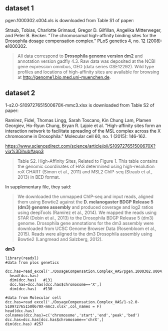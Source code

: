 ## dataset 1
pgen.1000302.s004.xls is downloaded from Table S1 of paper:

Straub, Tobias, Charlotte Grimaud, Gregor D. Gilfillan, Angelika Mitterweger, and Peter B. Becker. "The chromosomal high-affinity binding sites for the Drosophila dosage compensation complex." PLoS genetics 4, no. 12 (2008): e1000302.

>All data correspond to **Drosophila genome version dm2** and annotation version gadfly 4.3. Raw data was deposited at the NCBI gene expression omnibus, GEO (data series GSE12292). Wild type profiles and locations of high-affinity sites are available for browsing at http://genome1.bio.med.uni-muenchen.de.



##  dataset 2 
1-s2.0-S109727651500670X-mmc3.xlsx is downloaded from Table S2 of paper:

Ramirez, Fidel, Thomas Lingg, Sarah Toscano, Kin Chung Lam, Plamen Georgiev, Ho-Ryun Chung, Bryan R. Lajoie et al. "High-affinity sites form an interaction network to facilitate spreading of the MSL complex across the X chromosome in Drosophila." Molecular cell 60, no. 1 (2015): 146-162.

https://www.sciencedirect.com/science/article/pii/S109727651500670X?via%3Dihub#app3

>Table S2. High-Affinity Sites, Related to Figure 1. This table contains the genomic coordinates of HAS determined using high-resolution roX CHART (Simon et al., 2011) and MSL2 ChIP-seq (Straub et al., 2013) in BED format.

In supplementary file, they said: 
>We downloaded the unmapped ChIP-seq and input reads, aligned them using Bowtie2 against the **D. melanogaster BDGP Release 5 (dm3) genome assembly** and produced coverage and log2 ratios using deepTools (Ramírez et al., 2014).
We mapped the reads using STAR (Dobin et al., 2013) to the Drosophila BDGP Release 5 (dm3) genome. Drosophila gene annotations for the dm3 assembly were downloaded from UCSC Genome Browser Data (Rosenbloom et al., 2015).
Reads were aligned to the dm3 Drosophila assembly using Bowtie2 (Langmead and Salzberg, 2012). 

**dm3**

```
library(readxl)
#data from plos genetics
  dcc.has=read_excel('./DosageCompensation.Complex_HAS/pgen.1000302.s004.xls')
  head(dcc.has)
  dim(dcc.has)   #131
  dcc.has=dcc.has[dcc.has$chromosome=='X',]
  dim(dcc.has)   #130
  
#data from Molecular cell
dcc.has=read_excel('./DosageCompensation.Complex_HAS/1-s2.0-S109727651500670X-mmc3.xlsx',col_names = F)
head(dcc.has)
colnames(dcc.has)=c('chromosome','start','end','peak','bed')
dcc.has=dcc.has[dcc.has$chromosome=='chrX',]
dim(dcc.has) #257

```



```
